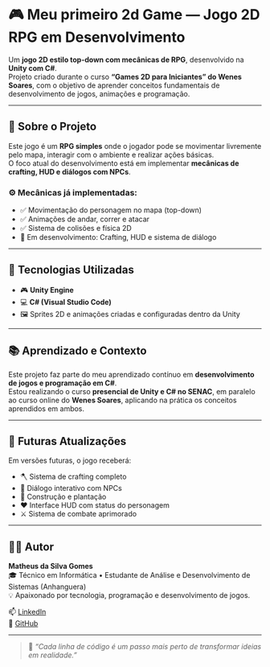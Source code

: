 # 🎮 Meu primeiro 2d Game — Jogo 2D RPG em Desenvolvimento

Um **jogo 2D estilo top-down com mecânicas de RPG**, desenvolvido na **Unity com C#**.  
Projeto criado durante o curso **“Games 2D para Iniciantes” do Wenes Soares**, com o objetivo de aprender conceitos fundamentais de desenvolvimento de jogos, animações e programação.

---

## 🧠 Sobre o Projeto

Este jogo é um **RPG simples** onde o jogador pode se movimentar livremente pelo mapa, interagir com o ambiente e realizar ações básicas.  
O foco atual do desenvolvimento está em implementar **mecânicas de crafting, HUD e diálogos com NPCs**.

### ⚙️ Mecânicas já implementadas:
- ✅ Movimentação do personagem no mapa (top-down)
- ✅ Animações de andar, correr e atacar
- ✅ Sistema de colisões e física 2D
- 🚧 Em desenvolvimento: Crafting, HUD e sistema de diálogo

---

## 🧩 Tecnologias Utilizadas

- 🎮 **Unity Engine**
- 💻 **C# (Visual Studio Code)**
- 🖼️ Sprites 2D e animações criadas e configuradas dentro da Unity

---

## 📚 Aprendizado e Contexto

Este projeto faz parte do meu aprendizado contínuo em **desenvolvimento de jogos e programação em C#**.  
Estou realizando o curso **presencial de Unity e C# no SENAC**, em paralelo ao curso online do **Wenes Soares**, aplicando na prática os conceitos aprendidos em ambos.

---

## 🚀 Futuras Atualizações

Em versões futuras, o jogo receberá:
- 🪓 Sistema de crafting completo  
- 💬 Diálogo interativo com NPCs  
- 🧱 Construção e plantação  
- ❤️ Interface HUD com status do personagem  
- ⚔️ Sistema de combate aprimorado  

---

## 👨‍💻 Autor

**Matheus da Silva Gomes**  
🎓 Técnico em Informática • Estudante de Análise e Desenvolvimento de Sistemas (Anhanguera)  
💡 Apaixonado por tecnologia, programação e desenvolvimento de jogos.  

📫 [LinkedIn](https://www.linkedin.com/in/matheus-da-silva-gomes-baa89a23b)  
🐙 [GitHub](https://github.com/DefaultCode01)

---

> 🚀 *“Cada linha de código é um passo mais perto de transformar ideias em realidade.”*
